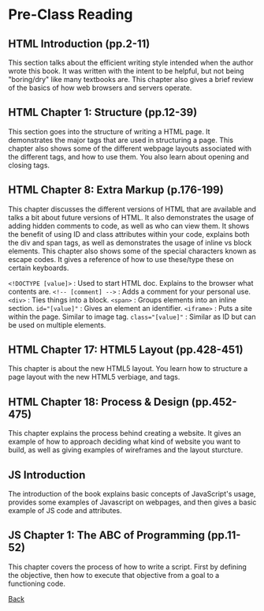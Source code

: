 # Pre-Class Reading

## HTML Introduction (pp.2-11)

This section talks about the efficient writing style intended when the author wrote this book. It was written with the intent to be helpful, but not being "boring/dry" like many textbooks are. This chapter also gives a brief review of the basics of how web browsers and servers operate.

## HTML Chapter 1: Structure (pp.12-39)

This section goes into the structure of writing a HTML page. It demonstrates the major tags that are used in structuring a page. This chapter also shows some of the different webpage layouts associated with the different tags, and how to use them. You also learn about opening and closing tags.

## HTML Chapter 8: Extra Markup (p.176-199)

This chapter discusses the different versions of HTML that are available and talks a bit about future versions of HTML. It also demonstrates the usage of adding hidden comments to code, as well as who can view them. It shows the benefit of using ID and class attributes within your code, explains both the div and span tags, as well as demonstrates the usage of inline vs block elements. This chapter also shows some of the special characters known as escape codes. It gives a reference of how to use these/type these on certain keyboards.

`<!DOCTYPE [value]>` : Used to start HTML doc. Explains to the browser what contents are.
`<!-- [comment] -->` : Adds a comment for your personal use.
`<div>` : Ties things into a block.
`<span>` : Groups elements into an inline section.
`id="[value]"` : Gives an element an identifier.
`<iframe>` : Puts a site within the page. Similar to image tag.
`class="[value]"` : Similar as ID but can be used on multiple elements. 

## HTML Chapter 17: HTML5 Layout (pp.428-451)

This chapter is about the new HTML5 layout. You learn how to structure a page layout with the new HTML5 verbiage, and tags.

## HTML Chapter 18: Process & Design (pp.452-475)

This chapter explains the process behind creating a website. It gives an example of how to approach deciding what kind of website you want to build, as well as giving examples of wireframes and the layout sturcture.

## JS Introduction

The introduction of the book explains basic concepts of JavaScript's usage, provides some examples of Javascript on webpages, and then gives a basic example of JS code and attributes.

## JS Chapter 1: The ABC of Programming (pp.11-52)

This chapter covers the process of how to write a script. First by defining the objective, then how to execute that objective from a goal to a functioning code.


[Back](README.md)